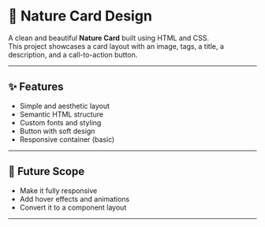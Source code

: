 # 🌿 Nature Card Design

A clean and beautiful **Nature Card** built using HTML and CSS.  
This project showcases a card layout with an image, tags, a title, a description, and a call-to-action button.

---

## ✨ Features

- Simple and aesthetic layout  
- Semantic HTML structure  
- Custom fonts and styling  
- Button with soft design  
- Responsive container (basic)

---

## 📌 Future Scope

- Make it fully responsive  
- Add hover effects and animations  
- Convert it to a component layout

---